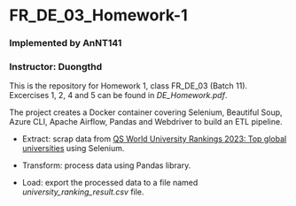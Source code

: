# FR_DE_03_Homework-1

### Implemented by AnNT141

### Instructor: Duongthd

This is the repository for Homework 1, class FR_DE_03 (Batch 11). Excercises 1, 2, 4 and 5 can be found in *DE_Homework.pdf*.

The project creates a Docker container covering Selenium, Beautiful Soup, Azure CLI, Apache Airflow, Pandas and Webdriver to build an ETL pipeline.

- Extract: scrap data from [QS World University Rankings 2023: Top global universities](https://www.topuniversities.com/university-rankings/world-university-rankings/2023) using Selenium.

- Transform: process data using Pandas library.

- Load: export the processed data to a file named *university_ranking_result.csv* file.
